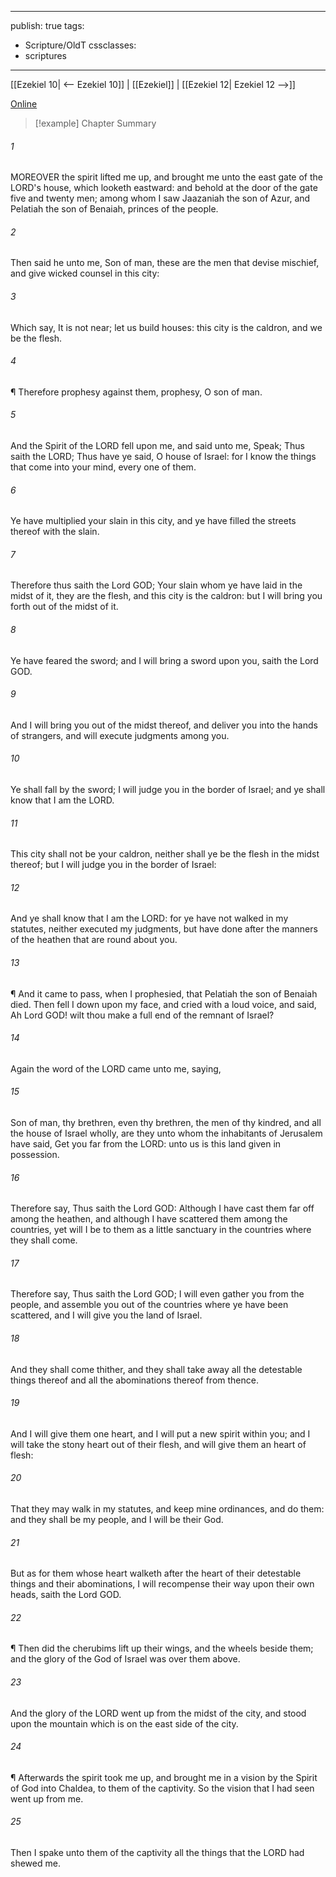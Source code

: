 

---
publish: true
tags:
  - Scripture/OldT
cssclasses:
  - scriptures
---
[[Ezekiel 10| <-- Ezekiel 10]] | [[Ezekiel]] | [[Ezekiel 12| Ezekiel 12 -->]]

[Online](https://churchofjesuschrist.org/study/scriptures/ot/ezek/11?lang=eng)

>[!example] Chapter Summary
>
###### 1
MOREOVER the spirit lifted me up, and brought me unto the east gate of the LORD's house, which looketh eastward: and behold at the door of the gate five and twenty men; among whom I saw Jaazaniah the son of Azur, and Pelatiah the son of Benaiah, princes of the people.
###### 2
Then said he unto me, Son of man, these are the men that devise mischief, and give wicked counsel in this city:
###### 3
Which say, It is not near; let us build houses: this city is the caldron, and we be the flesh.
###### 4
¶ Therefore prophesy against them, prophesy, O son of man.
###### 5
And the Spirit of the LORD fell upon me, and said unto me, Speak; Thus saith the LORD; Thus have ye said, O house of Israel: for I know the things that come into your mind, every one of them.
###### 6
Ye have multiplied your slain in this city, and ye have filled the streets thereof with the slain.
###### 7
Therefore thus saith the Lord GOD; Your slain whom ye have laid in the midst of it, they are the flesh, and this city is the caldron: but I will bring you forth out of the midst of it.
###### 8
Ye have feared the sword; and I will bring a sword upon you, saith the Lord GOD.
###### 9
And I will bring you out of the midst thereof, and deliver you into the hands of strangers, and will execute judgments among you.
###### 10
Ye shall fall by the sword; I will judge you in the border of Israel; and ye shall know that I am the LORD.
###### 11
This city shall not be your caldron, neither shall ye be the flesh in the midst thereof; but I will judge you in the border of Israel:
###### 12
And ye shall know that I am the LORD: for ye have not walked in my statutes, neither executed my judgments, but have done after the manners of the heathen that are round about you.
###### 13
¶ And it came to pass, when I prophesied, that Pelatiah the son of Benaiah died.  Then fell I down upon my face, and cried with a loud voice, and said, Ah Lord GOD!  wilt thou make a full end of the remnant of Israel?
###### 14
Again the word of the LORD came unto me, saying,
###### 15
Son of man, thy brethren, even thy brethren, the men of thy kindred, and all the house of Israel wholly, are they unto whom the inhabitants of Jerusalem have said, Get you far from the LORD: unto us is this land given in possession.
###### 16
Therefore say, Thus saith the Lord GOD: Although I have cast them far off among the heathen, and although I have scattered them among the countries, yet will I be to them as a little sanctuary in the countries where they shall come.
###### 17
Therefore say, Thus saith the Lord GOD; I will even gather you from the people, and assemble you out of the countries where ye have been scattered, and I will give you the land of Israel.
###### 18
And they shall come thither, and they shall take away all the detestable things thereof and all the abominations thereof from thence.
###### 19
And I will give them one heart, and I will put a new spirit within you; and I will take the stony heart out of their flesh, and will give them an heart of flesh:
###### 20
That they may walk in my statutes, and keep mine ordinances, and do them: and they shall be my people, and I will be their God.
###### 21
But as for them whose heart walketh after the heart of their detestable things and their abominations, I will recompense their way upon their own heads, saith the Lord GOD.
###### 22
¶ Then did the cherubims lift up their wings, and the wheels beside them; and the glory of the God of Israel was over them above.
###### 23
And the glory of the LORD went up from the midst of the city, and stood upon the mountain which is on the east side of the city.
###### 24
¶ Afterwards the spirit took me up, and brought me in a vision by the Spirit of God into Chaldea, to them of the captivity.  So the vision that I had seen went up from me.
###### 25
Then I spake unto them of the captivity all the things that the LORD had shewed me.



